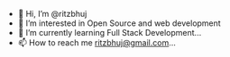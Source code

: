 - 👋 Hi, I’m @ritzbhuj
- 👀 I’m interested in Open Source and web development
- 🌱 I’m currently learning Full Stack Development...
- 📫 How to reach me ritzbhuj@gmail.com...

<!---
ritzbhuj/ritzbhuj is a ✨ special ✨ repository because its `README.md` (this file) appears on your GitHub profile.
You can click the Preview link to take a look at your changes.
--->
